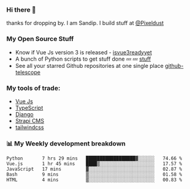### Hi there 👋

thanks for dropping by.
I am Sandip. I build stuff at [@Pixeldust](github.com/pixeldust-in/)

###  **My Open Source Stuff**

 - Know if Vue Js version 3 is released -  [isvue3readyyet](https://github.com/sandiprb/isvue3readyyet)
 - A bunch of Python scripts to get stuff done 💤 💤 [stuff](https://github.com/sandiprb/stuff)
 - See all your starred Github repositories at one single place [github-telescope](https://github.com/sandiprb/github-telescope)



###  **My tools of trade:**
 - [Vue Js](https://github.com/vuejs/vue/)
 - [TypeScript](https://github.com/microsoft/TypeScript)
 - [Django](github.com/django/django)
 - [Strapi CMS](github.com/strapi/strapi)
 - [tailwindcss](https://github.com/tailwindlabs/tailwindcss)


###  📊 **My Weekly development breakdown**
<!--START_SECTION:waka-->
```text
Python       7 hrs 29 mins   ██████████████████▓░░░░░░   74.66 % 
Vue.js       1 hr 45 mins    ████▒░░░░░░░░░░░░░░░░░░░░   17.57 % 
JavaScript   17 mins         ▓░░░░░░░░░░░░░░░░░░░░░░░░   02.87 % 
Bash         9 mins          ▒░░░░░░░░░░░░░░░░░░░░░░░░   01.58 % 
HTML         4 mins          ▒░░░░░░░░░░░░░░░░░░░░░░░░   00.83 % 
```
<!--END_SECTION:waka-->
